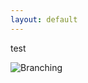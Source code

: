 ```yaml
---
layout: default
---
```


test

![Branching](https://images.immediate.co.uk/production/volatile/sites/7/2019/06/65.-GettyImages-625258854-411e188.jpg?quality=90&resize=980,654)
